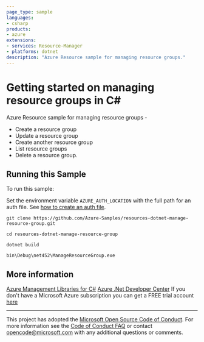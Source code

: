 ```yaml
---
page_type: sample
languages:
- csharp
products:
- azure
extensions:
- services: Resource-Manager
- platforms: dotnet
description: "Azure Resource sample for managing resource groups."
---
```


# Getting started on managing resource groups in C# #

 Azure Resource sample for managing resource groups -
 - Create a resource group
 - Update a resource group
 - Create another resource group
 - List resource groups
 - Delete a resource group.


## Running this Sample ##

To run this sample:

Set the environment variable `AZURE_AUTH_LOCATION` with the full path for an auth file. See [how to create an auth file](https://github.com/Azure/azure-libraries-for-net/blob/master/AUTH.md).

    git clone https://github.com/Azure-Samples/resources-dotnet-manage-resource-group.git

    cd resources-dotnet-manage-resource-group

    dotnet build

    bin\Debug\net452\ManageResourceGroup.exe

## More information ##

[Azure Management Libraries for C#](https://github.com/Azure/azure-sdk-for-net/tree/Fluent)
[Azure .Net Developer Center](https://azure.microsoft.com/en-us/develop/net/)
If you don't have a Microsoft Azure subscription you can get a FREE trial account [here](http://go.microsoft.com/fwlink/?LinkId=330212)

---

This project has adopted the [Microsoft Open Source Code of Conduct](https://opensource.microsoft.com/codeofconduct/). For more information see the [Code of Conduct FAQ](https://opensource.microsoft.com/codeofconduct/faq/) or contact [opencode@microsoft.com](mailto:opencode@microsoft.com) with any additional questions or comments.
